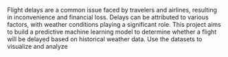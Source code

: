 Flight delays are a common issue faced by travelers and airlines, resulting in inconvenience and
financial loss. Delays can be attributed to various factors, with weather conditions playing a
significant role. This project aims to build a predictive machine learning model to determine
whether a flight will be delayed based on historical weather data. Use the datasets to visualize and analyze
